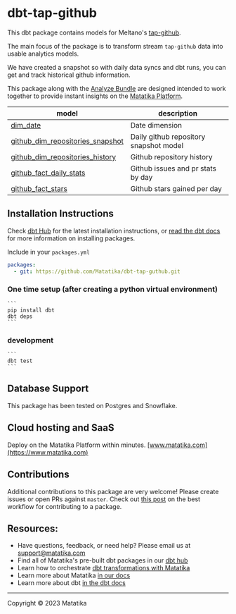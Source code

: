 # dbt-tap-github
This dbt package contains models for Meltano's [tap-github](https://github.com/MeltanoLabs/tap-github).

The main focus of the package is to transform stream `tap-github` data into usable analytics models.

We have created a snapshot so with daily data syncs and dbt runs, you can get and track historical github information.

This package along with the [Analyze Bundle](https://github.com/Matatika/analyze-github) are designed intended to work together to provide instant insights on the [Matatika Platform](https://www.matatika.com).

| **model**              | **description** |
| ---------------------- | ------------------------------------------------------------- |
| [dim_date](models/base/dim_date.sql) | Date dimension |
| [github_dim_repositories_snapshot](snapshots/dim_repositories_snapshot.sql) | Daily github repository snapshot model |
| [github_dim_repositories_history](models/base/dim_repositories_history.sql) | Github repository history |
| [github_fact_daily_stats](models/base/fact_daily_.sql) | Github issues and pr stats by day |
| [github_fact_stars](models/base/trello_lists.sql) | Github stars gained per day |


## Installation Instructions
Check [dbt Hub](https://hub.getdbt.com/) for the latest installation instructions, or [read the dbt docs](https://docs.getdbt.com/docs/package-management) for more information on installing packages.

Include in your `packages.yml`
```yaml
packages:
  - git: https://github.com/Matatika/dbt-tap-guthub.git
```

### One time setup (after creating a python virtual environment)

    ```
    pip install dbt
    dbt deps
    ```

### development

    ```
    dbt test
    ```

## Database Support
This package has been tested on Postgres and Snowflake.

## Cloud hosting and SaaS
Deploy on the Matatika Platform within minutes. [www.matatika.com](https://www.matatika.com)

## Contributions

Additional contributions to this package are very welcome! Please create issues
or open PRs against `master`. Check out 
[this post](https://discourse.getdbt.com/t/contributing-to-a-dbt-package/657) 
on the best workflow for contributing to a package.

## Resources:
- Have questions, feedback, or need help? Please email us at support@matatika.com
- Find all of Matatika's pre-built dbt packages in our [dbt hub](https://hub.getdbt.com/Matatika/)
- Learn how to orchestrate [dbt transformations with Matatika](https://www.matatika.com/docs/getting-started/)
- Learn more about Matatika [in our docs](https://www.matatika.com/docs/introduction)
- Learn more about dbt [in the dbt docs](https://docs.getdbt.com/docs/introduction)

---

Copyright &copy; 2023 Matatika

